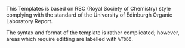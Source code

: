 This Templates is based on RSC (Royal Society of Chemistry) style complying with the standard of the University of Edinburgh Organic Laboratory Report. 

The syntax and format of the template is rather complicated; however, areas which require editting are labelled with `%TODO`. 
